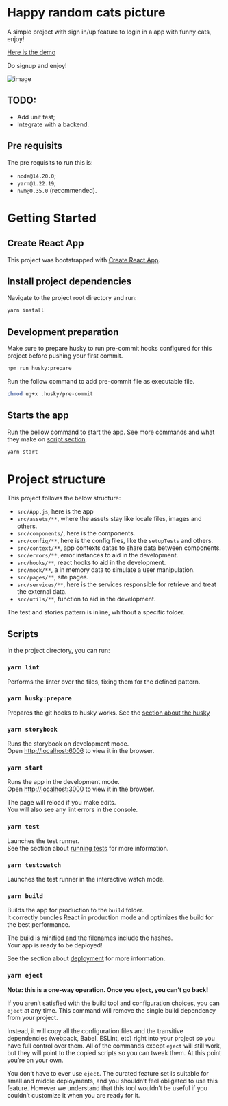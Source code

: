 # Happy random cats picture

A simple project with sign in/up feature to login in a app with funny cats, enjoy!

[Here is the demo](https://happy-cats-pic.vercel.app/)

Do signup and enjoy!

![image](https://github.com/felipe-gustavo/happy-random-cats/assets/55498940/97eb398c-08f3-4ab7-9ce9-29190f02af32)


## TODO:

- Add unit test;
- Integrate with a backend.

## Pre requisits

The pre requisits to run this is:

- `node@14.20.0`;
- `yarn@1.22.19`;
- `nvm@0.35.0` (recommended).

# Getting Started

## Create React App

This project was bootstrapped with [Create React App](https://github.com/facebook/create-react-app).

## Install project dependencies

Navigate to the project root directory and run:

```bash
yarn install
```

## Development preparation

Make sure to prepare husky to run pre-commit hooks configured for this project before pushing your first commit.

```bash
npm run husky:prepare
```

Run the follow command to add pre-commit file as executable file.

```bash
chmod ug+x .husky/pre-commit
```

## Starts the app

Run the bellow command to start the app. See more commands and what they make on [script section](#scripts).

```bash
yarn start
```

# Project structure

This project follows the below structure:

- `src/App.js`, here is the app
- `src/assets/**`, where the assets stay like locale files, images and others.
- `src/components/`, here is the components.
- `src/config/**`, here is the config files, like the `setupTests` and others.
- `src/context/**`, app contexts datas to share data between components.
- `src/errors/**`, error instances to aid in the development.
- `src/hooks/**`, react hooks to aid in the development.
- `src/mock/**`, a in memory data to simulate a user manipulation.
- `src/pages/**`, site pages.
- `src/services/**`, here is the services responsible for retrieve and treat the external data.
- `src/utils/**`, function to aid in the development.

The test and stories pattern is inline, whithout a specific folder.

## Scripts

In the project directory, you can run:

### `yarn lint`

Performs the linter over the files, fixing them for
the defined pattern.

### `yarn husky:prepare`

Prepares the git hooks to husky works. See the
[section about the husky](https://github.com/typicode/husky/tree/main/docs)

### `yarn storybook`

Runs the storybook on development mode.\
Open [http://localhost:6006](http://localhost:6006) to view it in the browser.

### `yarn start`

Runs the app in the development mode.\
Open [http://localhost:3000](http://localhost:3000) to view it in the browser.

The page will reload if you make edits.\
You will also see any lint errors in the console.

### `yarn test`

Launches the test runner.\
See the section about [running tests](https://facebook.github.io/create-react-app/docs/running-tests) for more information.

### `yarn test:watch`

Launches the test runner in the interactive watch mode.

### `yarn build`

Builds the app for production to the `build` folder.\
It correctly bundles React in production mode and optimizes the build for the best performance.

The build is minified and the filenames include the hashes.\
Your app is ready to be deployed!

See the section about [deployment](https://facebook.github.io/create-react-app/docs/deployment) for more information.

### `yarn eject`

**Note: this is a one-way operation. Once you `eject`, you can’t go back!**

If you aren’t satisfied with the build tool and configuration choices, you can `eject` at any time. This command will remove the single build dependency from your project.

Instead, it will copy all the configuration files and the transitive dependencies (webpack, Babel, ESLint, etc) right into your project so you have full control over them. All of the commands except `eject` will still work, but they will point to the copied scripts so you can tweak them. At this point you’re on your own.

You don’t have to ever use `eject`. The curated feature set is suitable for small and middle deployments, and you shouldn’t feel obligated to use this feature. However we understand that this tool wouldn’t be useful if you couldn’t customize it when you are ready for it.
